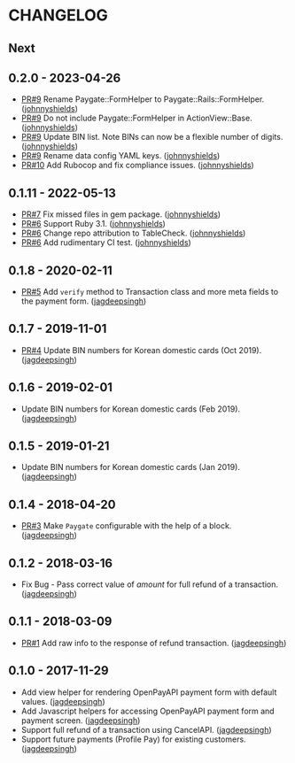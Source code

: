 # CHANGELOG

## Next

## 0.2.0 - 2023-04-26

- [PR#9](https://github.com/tablecheck/paygate-ruby/pull/9) Rename Paygate::FormHelper to Paygate::Rails::FormHelper. ([johnnyshields](https://github.com/johnnyshields))
- [PR#9](https://github.com/tablecheck/paygate-ruby/pull/9) Do not include Paygate::FormHelper in ActionView::Base. ([johnnyshields](https://github.com/johnnyshields))
- [PR#9](https://github.com/tablecheck/paygate-ruby/pull/9) Update BIN list. Note BINs can now be a flexible number of digits. ([johnnyshields](https://github.com/johnnyshields))
- [PR#9](https://github.com/tablecheck/paygate-ruby/pull/9) Rename data config YAML keys. ([johnnyshields](https://github.com/johnnyshields))
- [PR#10](https://github.com/tablecheck/paygate-ruby/pull/10) Add Rubocop and fix compliance issues. ([johnnyshields](https://github.com/johnnyshields))

## 0.1.11 - 2022-05-13

- [PR#7](https://github.com/tablecheck/paygate-ruby/pull/7) Fix missed files in gem package. ([johnnyshields](https://github.com/johnnyshields))
- [PR#6](https://github.com/jagdeepsingh/paygate-ruby/pull/6) Support Ruby 3.1. ([johnnyshields](https://github.com/johnnyshields))
- [PR#6](https://github.com/jagdeepsingh/paygate-ruby/pull/6) Change repo attribution to TableCheck. ([johnnyshields](https://github.com/johnnyshields))
- [PR#6](https://github.com/jagdeepsingh/paygate-ruby/pull/6) Add rudimentary CI test. ([johnnyshields](https://github.com/johnnyshields))

## 0.1.8 - 2020-02-11

- [PR#5](https://github.com/jagdeepsingh/paygate-ruby/pull/5) Add `verify` method to Transaction class and more meta fields to the payment form. ([jagdeepsingh](https://github.com/jagdeepsingh))

## 0.1.7 - 2019-11-01

- [PR#4](https://github.com/jagdeepsingh/paygate-ruby/pull/4) Update BIN numbers for Korean domestic cards (Oct 2019). ([jagdeepsingh](https://github.com/jagdeepsingh))

## 0.1.6 - 2019-02-01

- Update BIN numbers for Korean domestic cards (Feb 2019). ([jagdeepsingh](https://github.com/jagdeepsingh))

## 0.1.5 - 2019-01-21

- Update BIN numbers for Korean domestic cards (Jan 2019). ([jagdeepsingh](https://github.com/jagdeepsingh))

## 0.1.4 - 2018-04-20

- [PR#3](https://github.com/jagdeepsingh/paygate-ruby/pull/3) Make `Paygate` configurable with the help of a block. ([jagdeepsingh](https://github.com/jagdeepsingh))

## 0.1.2 - 2018-03-16

- Fix Bug - Pass correct value of _amount_ for full refund of a transaction. ([jagdeepsingh](https://github.com/jagdeepsingh))

## 0.1.1 - 2018-03-09

- [PR#1](https://github.com/jagdeepsingh/paygate-ruby/pull/1) Add raw info to the response of refund transaction. ([jagdeepsingh](https://github.com/jagdeepsingh))

## 0.1.0 - 2017-11-29

- Add view helper for rendering OpenPayAPI payment form with default values. ([jagdeepsingh](https://github.com/jagdeepsingh))
- Add Javascript helpers for accessing OpenPayAPI payment form and payment screen. ([jagdeepsingh](https://github.com/jagdeepsingh))
- Support full refund of a transaction using CancelAPI. ([jagdeepsingh](https://github.com/jagdeepsingh))
- Support future payments (Profile Pay) for existing customers. ([jagdeepsingh](https://github.com/jagdeepsingh))
